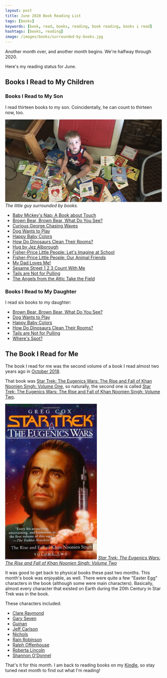 ```yaml
---
layout: post
title: June 2020 Book Reading List
tags: [books]
keywords: [book, read, books, reading, book reading, books i read]
hashtags: [books, reading]
image: /images/books/surrounded-by-books.jpg
---
```


Another month over, and another month begins. We're halfway through 2020.

Here's my reading status for June.

## Books I Read to My Children

### Books I Read to My Son

I read thirteen books to my son. Coincidentally, he can count to thirteen now, too.

![The little guy surrounded by books.](/images/books/surrounded-by-books.jpg)
*The little guy surrounded by books.*

* [Baby Mickey's Nap: A Book about Touch](https://www.abebooks.com/products/isbn/9780717266050/30651721927)
* [Brown Bear, Brown Bear, What Do You See?](https://www.abebooks.com/products/isbn/9780805002010/30669713207)
* [Curious George Chasing Waves](https://www.abebooks.com/products/isbn/9780544240049/30327597400)
* [Dog Wants to Play](https://www.abebooks.com/products/isbn/9780670016334/30380744518)
* [Happy Baby Colors](https://www.abebooks.com/products/isbn/9780312490478/30652395544)
* [How Do Dinosaurs Clean Their Rooms?](https://www.abebooks.com/products/isbn/9780439649506/30665491658)
* [Hug by Jez Alborough](https://www.abebooks.com/products/isbn/9780763645106/30651719329)
* [Fisher-Price Little People: Let's Imagine at School](https://www.abebooks.com/products/isbn/9780794434670/30645041872)
* [Fisher-Price Little People: Our Animal Friends](https://www.abebooks.com/products/isbn/9780794418786/30665586366)
* [My Dad Loves Me!](https://www.abebooks.com/products/isbn/9781934082843/30498523639)
* [Sesame Street 1 2 3 Count With Me](https://www.abebooks.com/products/isbn/9780375832277/30575413014)
* [Tails are Not for Pulling](https://www.abebooks.com/products/isbn/9781575421803/30655916919)
* [The Angels from the Attic Take the Field](https://www.amazon.com/Angels-Attic-Mark-Marderosian/dp/B074HJQ35L?tag=hendrixjoseph-20)

### Books I Read to My Daughter

I read six books to my daughter:

* [Brown Bear, Brown Bear, What Do You See?](https://www.abebooks.com/products/isbn/9780805002010/30669713207)
* [Dog Wants to Play](https://www.abebooks.com/products/isbn/9780670016334/30380744518)
* [Happy Baby Colors](https://www.abebooks.com/products/isbn/9780312490478/30652395544)
* [How Do Dinosaurs Clean Their Rooms?](https://www.abebooks.com/products/isbn/9780439649506/30665491658)
* [Tails are Not for Pulling](https://www.abebooks.com/products/isbn/9781575421803/30655916919)
* [Where's Spot?](https://www.abebooks.com/products/isbn/9780140507409/30663130107)

## The Book I Read for Me

The book I read for me was the second volume of a book I read almost two years ago in [October 2018](https://www.joehxblog.com/october-2018-book-reading-list/).

That book was [Star Trek: The Eugenics Wars: The Rise and Fall of Khan Noonien Singh: Volume One](https://www.abebooks.com/products/isbn/9780743406420/30193774623), so naturally, the second one is called [Star Trek: The Eugenics Wars: The Rise and Fall of Khan Noonien Singh: Volume Two](https://www.abebooks.com/products/isbn/9780743406444).

![Star Trek: The Eugenics Wars: The Rise and Fall of Khan Noonien Singh: Volume 2](/images/books/star-trek-the-eugenics-war-volume-two.jpg)
*[Star Trek: The Eugenics Wars: The Rise and Fall of Khan Noonien Singh: Volume Two](https://www.abebooks.com/products/isbn/9780743406444)*

It was good to get back to physical books these past two months. This month's book was enjoyable, as well. There were quite a few "Easter Egg" characters in the book (although some were main characters). Basically, almost every character that existed on Earth during the 20th Century in Star Trek was in the book.

These characters included:

* [Clare Raymond](https://memory-alpha.fandom.com/wiki/Clare_Raymond)
* [Gary Seven](https://memory-alpha.fandom.com/wiki/Gary_Seven)
* [Guinan](https://memory-alpha.fandom.com/wiki/Guinan)
* [Jeff Carlson](https://memory-alpha.fandom.com/wiki/Jeff_Carlson)
* [Nichols](https://memory-alpha.fandom.com/wiki/Nichols)
* [Rain Robinson](https://memory-alpha.fandom.com/wiki/Rain_Robinson)
* [Ralph Offenhouse](https://memory-alpha.fandom.com/wiki/Ralph_Offenhouse)
* [Roberta Lincoln](https://memory-alpha.fandom.com/wiki/Roberta_Lincoln)
* [Shannon O'Donnel](https://memory-alpha.fandom.com/wiki/Shannon_O%27Donnel)

That's it for this month. I am back to reading books on my [Kindle](https://amzn.to/2Z4ryKq), so stay tuned next month to find out what I'm reading!